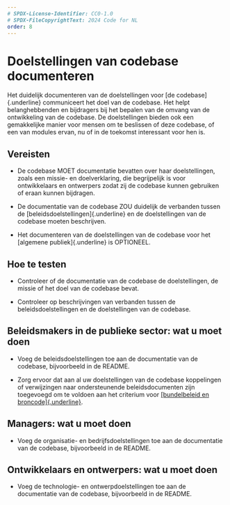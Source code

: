 ```yaml
---
# SPDX-License-Identifier: CC0-1.0
# SPDX-FileCopyrightText: 2024 Code for NL
order: 8
---
```


# Doelstellingen van codebase documenteren

Het duidelijk documenteren van de doelstellingen voor [de codebase]{.underline} communiceert het doel van de codebase. Het helpt belanghebbenden en bijdragers bij het bepalen van de omvang van de ontwikkeling van de codebase. De doelstellingen bieden ook een gemakkelijke manier voor mensen om te beslissen of deze codebase, of een van modules ervan, nu of in de toekomst interessant voor hen is.

## Vereisten

-   De codebase MOET documentatie bevatten over haar doelstellingen, zoals een missie- en doelverklaring, die begrijpelijk is voor ontwikkelaars en ontwerpers zodat zij de codebase kunnen gebruiken of eraan kunnen bijdragen.

-   De documentatie van de codebase ZOU duidelijk de verbanden tussen de [beleidsdoelstellingen]{.underline} en de doelstellingen van de codebase moeten beschrijven.

-   Het documenteren van de doelstellingen van de codebase voor het [algemene publiek]{.underline} is OPTIONEEL.

## Hoe te testen

-   Controleer of de documentatie van de codebase de doelstellingen, de missie of het doel van de codebase bevat.

-   Controleer op beschrijvingen van verbanden tussen de beleidsdoelstellingen en de doelstellingen van de codebase.

## Beleidsmakers in de publieke sector: wat u moet doen

-   Voeg de beleidsdoelstellingen toe aan de documentatie van de codebase, bijvoorbeeld in de README.

-   Zorg ervoor dat aan al uw doelstellingen van de codebase koppelingen of verwijzingen naar ondersteunende beleidsdocumenten zijn toegevoegd om te voldoen aan het criterium voor [[bundelbeleid en broncode]{.underline}][1].

## Managers: wat u moet doen

-   Voeg de organisatie- en bedrijfsdoelstellingen toe aan de documentatie van de codebase, bijvoorbeeld in de README.

## Ontwikkelaars en ontwerpers: wat u moet doen

-   Voeg de technologie- en ontwerpdoelstellingen toe aan de documentatie van de codebase, bijvoorbeeld in de README.

  [1]: https://standard.publiccode.net/criteria/bundle-policy-and-source-code.html
